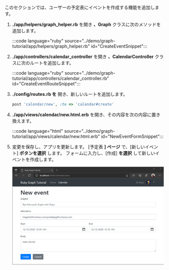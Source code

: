 <!-- markdownlint-disable MD002 MD041 -->

このセクションでは、ユーザーの予定表にイベントを作成する機能を追加します。

1. **./app/helpers/graph_helper.rb** を開き **、Graph** クラスに次のメソッドを追加します。

    :::code language="ruby" source="../demo/graph-tutorial/app/helpers/graph_helper.rb" id="CreateEventSnippet":::

1. **./app/controllers/calendar_controller** を開き **、CalendarController** クラスに次のルートを追加します。

    :::code language="ruby" source="../demo/graph-tutorial/app/controllers/calendar_controller.rb" id="CreateEventRouteSnippet":::

1. **./config/routes.rb を** 開き、新しいルートを追加します。

    ```ruby
    post 'calendar/new', :to => 'calendar#create'
    ```

1. **./app/views/calendar/new.html.erb** を開き、その内容を次の内容に置き換えます。

    :::code language="html" source="../demo/graph-tutorial/app/views/calendar/new.html.erb" id="NewEventFormSnippet":::

1. 変更を保存し、アプリを更新します。 [予定表 **] ページ** で、[新しいイベント] **ボタンを選択** します。 フォームに入力し、[作成] **を選択** して新しいイベントを作成します。

    ![新しいイベント フォームのスクリーンショット](images/create-event-01.png)
